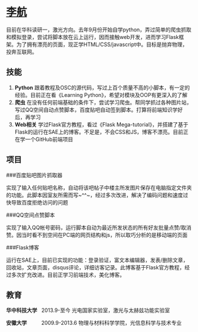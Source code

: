 
# [李航](http://user.qzone.qq.com/465509449/main)

目前在华科读研一，激光方向。去年9月份开始自学python，弄过简单的爬虫抓取和模拟登录，尝试将脚本放在云上运行，因而接触web开发，进而学习Flask框架。为了拥有漂亮的页面，现正学HTML/CSS/javascript中。目标是抛弃物理，投奔互联网。

## 技能


1. **Python**
   跟着教程及OSC的源代码，写过上百个质量不高的小脚本，有一定的经验。目前正在看《Learning          Python》，希望对模块及OOP有更深入的了解
2. **爬虫**
   在没有任何前端基础的条件下，尝试学习爬虫。帮同学抓过各种图片站，写过QQ空间自动点赞脚本，百度贴吧自动签到脚本。打算将前端知识学好后，再学习
3. **Web相关**
   学过Flask官方教程，看过《Flask Mega-tutorial》，并搭建了基于Flask的运行在SAE上的博客。不足是，不会CSS和JS，博客不漂亮。目前正在学一个GitHub前端项目

## 项目

###百度贴吧图片抓取器

实现了输入任何贴吧名称，自动将该吧帖子中楼主所发图片保存在电脑指定文件夹的功能。此脚本因室友所需而写~^^~，经过多次改进，解决了编码问题和速度过快导致百度拒绝访问的问题

###QQ空间点赞脚本

实现了输入QQ帐号密码，运行脚本自动为最近所发状态的所有好友批量点赞/取消赞。因当时看不到空间在PC端的网页结构和js，所以取巧分析的是移动端的页面

###Flask博客

运行在SAE上，目前已实现的功能：登录验证，富文本编辑器，发表/删除文章，回收站，文章页面，disqus评论，详细访客记录。此博客基于Flask官方教程，经过多次扩充改进。目前正学习前端技术，美化博客。


## 教育

**华中科技大学**
&nbsp;&nbsp;2013.9-至今
光电国家实验室，激光与太赫兹功能实验室

**安徽大学**
&nbsp;&nbsp;&nbsp;&nbsp;&nbsp;&nbsp;&nbsp;&nbsp;&nbsp;2009.9-2013.6
物理与材料科学学院，光信息科学与技术专业

